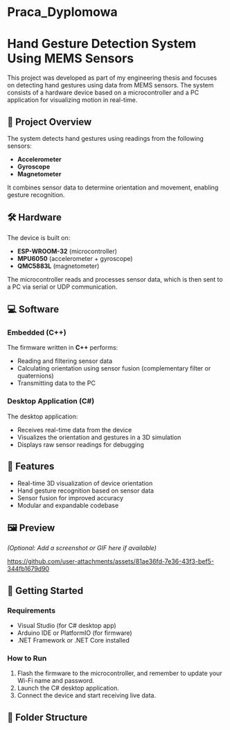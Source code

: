 # Praca_Dyplomowa
# Hand Gesture Detection System Using MEMS Sensors

This project was developed as part of my engineering thesis and focuses on detecting hand gestures using data from MEMS sensors. The system consists of a hardware device based on a microcontroller and a PC application for visualizing motion in real-time.

## 📌 Project Overview

The system detects hand gestures using readings from the following sensors:
- **Accelerometer**
- **Gyroscope**
- **Magnetometer**

It combines sensor data to determine orientation and movement, enabling gesture recognition.

## 🛠 Hardware

The device is built on:
- **ESP-WROOM-32** (microcontroller)
- **MPU6050** (accelerometer + gyroscope)
- **QMC5883L** (magnetometer)

The microcontroller reads and processes sensor data, which is then sent to a PC via serial or UDP communication.

## 💻 Software

### Embedded (C++)

The firmware written in **C++** performs:
- Reading and filtering sensor data
- Calculating orientation using sensor fusion (complementary filter or quaternions)
- Transmitting data to the PC

### Desktop Application (C#)

The desktop application:
- Receives real-time data from the device
- Visualizes the orientation and gestures in a 3D simulation
- Displays raw sensor readings for debugging

## 🎯 Features

- Real-time 3D visualization of device orientation
- Hand gesture recognition based on sensor data
- Sensor fusion for improved accuracy
- Modular and expandable codebase

## 🖼️ Preview

*(Optional: Add a screenshot or GIF here if available)*

https://github.com/user-attachments/assets/81ae36fd-7e36-43f3-bef5-344fb1679d90

## 🚀 Getting Started

### Requirements

- Visual Studio (for C# desktop app)
- Arduino IDE or PlatformIO (for firmware)
- .NET Framework or .NET Core installed

### How to Run

1. Flash the firmware to the microcontroller, and remember to update your Wi-Fi name and password.
2. Launch the C# desktop application.
3. Connect the device and start receiving live data.

## 📁 Folder Structure

